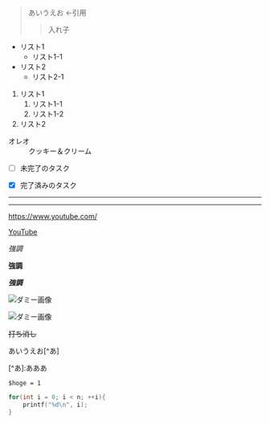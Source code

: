 >あいうえお ←引用
>>入れ子

* リスト1
  * リスト1-1
* リスト2
  * リスト2-1

1. リスト1
   1. リスト1-1
   2. リスト1-2
2. リスト2

<dl>
  <dt>オレオ</dt>
  <dd>クッキー＆クリーム</dd>
</dl>


- [ ] 未完了のタスク
- [x] 完了済みのタスク


***

---
<https://www.youtube.com/>

[YouTube](https://www.youtube.com/)

*強調*

**強調**

***強調***

![ダミー画像](https://via.placeholder.com/150)

![ダミー画像](https://via.placeholder.com/150 "ダミー画像")

~~打ち消し~~

あいうえお\[^あ]


\[^あ]:あああ

` $hoge = 1 `

```c
for(int i = 0; i < n; ++i){
    printf("%d\n", i);
}
```






